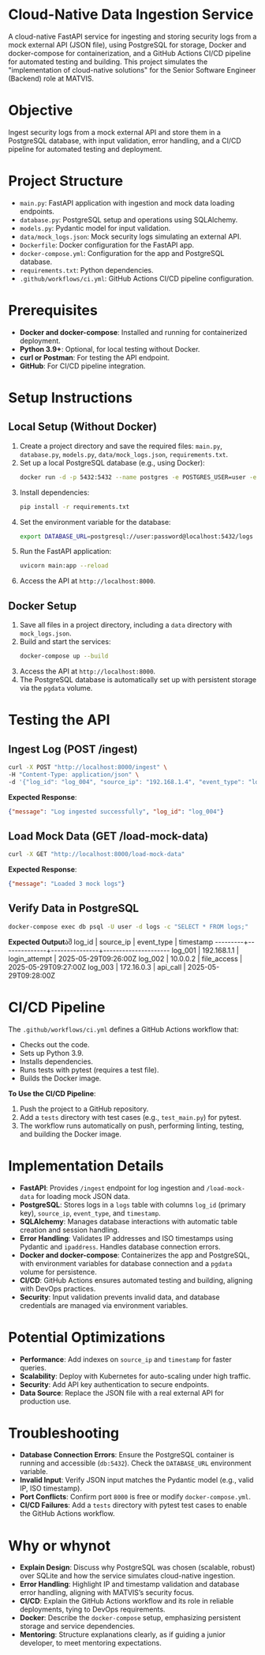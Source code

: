 # Cloud-Native Data Ingestion Service

A cloud-native FastAPI service for ingesting and storing security logs from a mock external API (JSON file), using PostgreSQL for storage, Docker and docker-compose for containerization, and a GitHub Actions CI/CD pipeline for automated testing and building. This project simulates the "implementation of cloud-native solutions" for the Senior Software Engineer (Backend) role at MATVIS.

# Objective

Ingest security logs from a mock external API and store them in a PostgreSQL database, with input validation, error handling, and a CI/CD pipeline for automated testing and deployment.

# Project Structure

- `main.py`: FastAPI application with ingestion and mock data loading endpoints.
- `database.py`: PostgreSQL setup and operations using SQLAlchemy.
- `models.py`: Pydantic model for input validation.
- `data/mock_logs.json`: Mock security logs simulating an external API.
- `Dockerfile`: Docker configuration for the FastAPI app.
- `docker-compose.yml`: Configuration for the app and PostgreSQL database.
- `requirements.txt`: Python dependencies.
- `.github/workflows/ci.yml`: GitHub Actions CI/CD pipeline configuration.

# Prerequisites

- **Docker and docker-compose**: Installed and running for containerized deployment.
- **Python 3.9+**: Optional, for local testing without Docker.
- **curl or Postman**: For testing the API endpoint.
- **GitHub**: For CI/CD pipeline integration.

# Setup Instructions

## Local Setup (Without Docker)

1. Create a project directory and save the required files: `main.py`, `database.py`, `models.py`, `data/mock_logs.json`, `requirements.txt`.
2. Set up a local PostgreSQL database (e.g., using Docker):
   ```bash
   docker run -d -p 5432:5432 --name postgres -e POSTGRES_USER=user -e POSTGRES_PASSWORD=password -e POSTGRES_DB=logs postgres:latest
   ```
3. Install dependencies:
   ```bash
   pip install -r requirements.txt
   ```
4. Set the environment variable for the database:
   ```bash
   export DATABASE_URL=postgresql://user:password@localhost:5432/logs
   ```
5. Run the FastAPI application:
   ```bash
   uvicorn main:app --reload
   ```
6. Access the API at `http://localhost:8000`.

## Docker Setup

1. Save all files in a project directory, including a `data` directory with `mock_logs.json`.
2. Build and start the services:
   ```bash
   docker-compose up --build
   ```
3. Access the API at `http://localhost:8000`.
4. The PostgreSQL database is automatically set up with persistent storage via the `pgdata` volume.

# Testing the API

## Ingest Log (POST /ingest)

```bash
curl -X POST "http://localhost:8000/ingest" \
-H "Content-Type: application/json" \
-d '{"log_id": "log_004", "source_ip": "192.168.1.4", "event_type": "logout", "timestamp": "2025-05-29T10:00:00Z"}'
```

**Expected Response**:
```json
{"message": "Log ingested successfully", "log_id": "log_004"}
```

## Load Mock Data (GET /load-mock-data)

```bash
curl -X GET "http://localhost:8000/load-mock-data"
```

**Expected Response**:
```json
{"message": "Loaded 3 mock logs"}
```

## Verify Data in PostgreSQL

```bash
docker-compose exec db psql -U user -d logs -c "SELECT * FROM logs;"
```

**Expected Output**აშ
 log_id  |  source_ip   |  event_type   |      timestamp
---------+--------------+---------------+---------------------
 log_001 | 192.168.1.1  | login_attempt | 2025-05-29T09:26:00Z
 log_002 | 10.0.0.2     | file_access   | 2025-05-29T09:27:00Z
 log_003 | 172.16.0.3   | api_call      | 2025-05-29T09:28:00Z

# CI/CD Pipeline

The `.github/workflows/ci.yml` defines a GitHub Actions workflow that:

- Checks out the code.
- Sets up Python 3.9.
- Installs dependencies.
- Runs tests with pytest (requires a test file).
- Builds the Docker image.

**To Use the CI/CD Pipeline**:

1. Push the project to a GitHub repository.
2. Add a `tests` directory with test cases (e.g., `test_main.py`) for pytest.
3. The workflow runs automatically on push, performing linting, testing, and building the Docker image.

# Implementation Details

- **FastAPI**: Provides `/ingest` endpoint for log ingestion and `/load-mock-data` for loading mock JSON data.
- **PostgreSQL**: Stores logs in a `logs` table with columns `log_id` (primary key), `source_ip`, `event_type`, and `timestamp`.
- **SQLAlchemy**: Manages database interactions with automatic table creation and session handling.
- **Error Handling**: Validates IP addresses and ISO timestamps using Pydantic and `ipaddress`. Handles database connection errors.
- **Docker and docker-compose**: Containerizes the app and PostgreSQL, with environment variables for database connection and a `pgdata` volume for persistence.
- **CI/CD**: GitHub Actions ensures automated testing and building, aligning with DevOps practices.
- **Security**: Input validation prevents invalid data, and database credentials are managed via environment variables.

# Potential Optimizations

- **Performance**: Add indexes on `source_ip` and `timestamp` for faster queries.
- **Scalability**: Deploy with Kubernetes for auto-scaling under high traffic.
- **Security**: Add API key authentication to secure endpoints.
- **Data Source**: Replace the JSON file with a real external API for production use.

# Troubleshooting

- **Database Connection Errors**: Ensure the PostgreSQL container is running and accessible (`db:5432`). Check the `DATABASE_URL` environment variable.
- **Invalid Input**: Verify JSON input matches the Pydantic model (e.g., valid IP, ISO timestamp).
- **Port Conflicts**: Confirm port `8000` is free or modify `docker-compose.yml`.
- **CI/CD Failures**: Add a `tests` directory with pytest test cases to enable the GitHub Actions workflow.

# Why or whynot

- **Explain Design**: Discuss why PostgreSQL was chosen (scalable, robust) over SQLite and how the service simulates cloud-native ingestion.
- **Error Handling**: Highlight IP and timestamp validation and database error handling, aligning with MATVIS’s security focus.
- **CI/CD**: Explain the GitHub Actions workflow and its role in reliable deployments, tying to DevOps requirements.
- **Docker**: Describe the `docker-compose` setup, emphasizing persistent storage and service dependencies.
- **Mentoring**: Structure explanations clearly, as if guiding a junior developer, to meet mentoring expectations.
